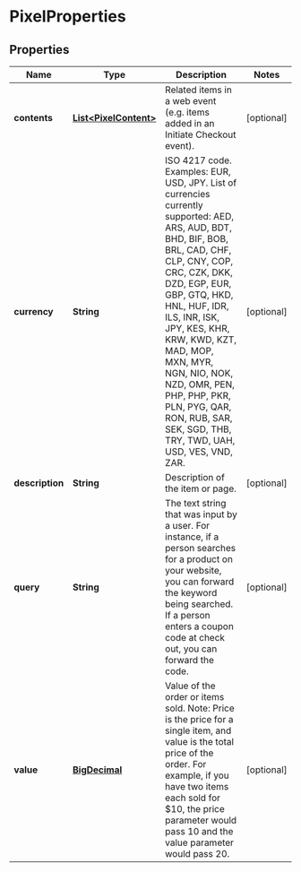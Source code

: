# PixelProperties

## Properties
Name | Type | Description | Notes
------------ | ------------- | ------------- | -------------
**contents** | [**List&lt;PixelContent&gt;**](PixelContent.md) | Related items in a web event (e.g. items added in an Initiate Checkout event). |  [optional]
**currency** | **String** | ISO 4217 code. Examples: EUR, USD, JPY. List of currencies currently supported: AED, ARS, AUD, BDT, BHD, BIF, BOB, BRL, CAD, CHF, CLP, CNY, COP, CRC, CZK, DKK, DZD, EGP, EUR, GBP, GTQ, HKD, HNL, HUF, IDR, ILS, INR, ISK, JPY, KES, KHR, KRW, KWD, KZT, MAD, MOP, MXN, MYR, NGN, NIO, NOK, NZD, OMR, PEN, PHP, PHP, PKR, PLN, PYG, QAR, RON, RUB, SAR, SEK, SGD, THB, TRY, TWD, UAH, USD, VES, VND, ZAR. |  [optional]
**description** | **String** | Description of the item or page. |  [optional]
**query** | **String** | The text string that was input by a user. For instance, if a person searches for a product on your website, you can forward the keyword being searched. If a person enters a coupon code at check out, you can forward the code. |  [optional]
**value** | [**BigDecimal**](BigDecimal.md) | Value of the order or items sold. Note: Price is the price for a single item, and value is the total price of the order. For example, if you have two items each sold for $10, the price parameter would pass 10 and the value parameter would pass 20. |  [optional]
